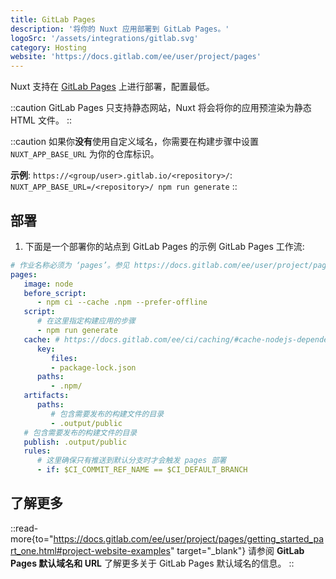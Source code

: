 ```yaml
---
title: GitLab Pages
description: '将你的 Nuxt 应用部署到 GitLab Pages。'
logoSrc: '/assets/integrations/gitlab.svg'
category: Hosting
website: 'https://docs.gitlab.com/ee/user/project/pages'
---
```


Nuxt 支持在 [GitLab Pages](https://docs.gitlab.com/ee/user/project/pages) 上进行部署，配置最低。

::caution
GitLab Pages 只支持静态网站，Nuxt 将会将你的应用预渲染为静态 HTML 文件。
::

::caution
如果你**没有**使用自定义域名，你需要在构建步骤中设置 `NUXT_APP_BASE_URL` 为你的仓库标识。

**示例**: `https://<group/user>.gitlab.io/<repository>/`: `NUXT_APP_BASE_URL=/<repository>/ npm run generate`
::

## 部署

1. 下面是一个部署你的站点到 GitLab Pages 的示例 GitLab Pages 工作流:

```yaml [.gitlab-ci.yml]
# 作业名称必须为 ‘pages’。参见 https://docs.gitlab.com/ee/user/project/pages/#how-it-works
pages:
   image: node
   before_script:
      - npm ci --cache .npm --prefer-offline
   script:
      # 在这里指定构建应用的步骤
      - npm run generate
   cache: # https://docs.gitlab.com/ee/ci/caching/#cache-nodejs-dependencies
      key:
         files:
         - package-lock.json
      paths:
         - .npm/
   artifacts:
      paths:
         # 包含需要发布的构建文件的目录
         - .output/public
   # 包含需要发布的构建文件的目录
   publish: .output/public
   rules:
      # 这里确保只有推送到默认分支时才会触发 pages 部署
      - if: $CI_COMMIT_REF_NAME == $CI_DEFAULT_BRANCH
```

## 了解更多

::read-more{to="https://docs.gitlab.com/ee/user/project/pages/getting_started_part_one.html#project-website-examples" target="_blank"}
请参阅 **GitLab Pages 默认域名和 URL** 了解更多关于 GitLab Pages 默认域名的信息。
::
